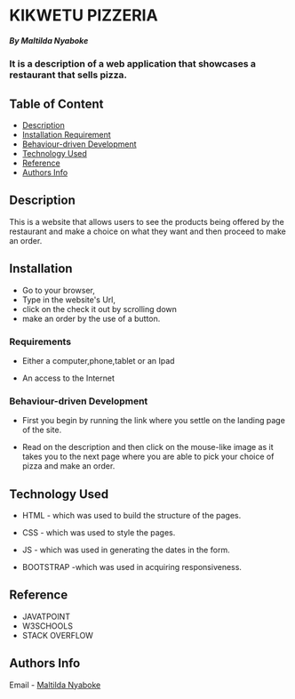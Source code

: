 # KIKWETU PIZZERIA

##### By Maltilda Nyaboke 
### It is a description of a web application that showcases a restaurant that sells pizza.

## Table of Content

+ [Description](#description)
+ [Installation Requirement](#Installation)
+ [Behaviour-driven Development](#BDD)
+ [Technology Used](#technology-used)
+ [Reference](#reference)
+ [Authors Info](#author-Info)

## Description
<p>This is  a website that allows users to see the products being offered by the restaurant and make a choice on what they want and then proceed to make an order. </p>

## Installation
* Go to your browser,
* Type in the website's Url,
* click on the check it out by scrolling down
* make an order by the use of a button.
### Requirements

* Either a computer,phone,tablet or an Ipad

* An access to the Internet

### Behaviour-driven Development
* First you begin by running the link where you settle on the landing page of the site.

* Read on the description and then click on the mouse-like image as it takes you to the next page where you are able to pick your choice of pizza and make an order.


## Technology Used
* HTML - which was used to build the structure of the pages.

* CSS - which was used to style the pages.
* JS - which was used in generating the dates in the form.
* BOOTSTRAP -which was used in acquiring responsiveness.

## Reference
* JAVATPOINT
* W3SCHOOLS
* STACK OVERFLOW

## Authors Info
Email - [Maltilda Nyaboke](maltilda.bosibori@student.moringaschool.com)